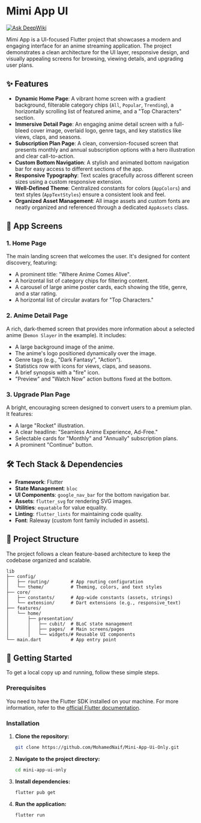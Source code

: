 # Mimi App UI

[![Ask DeepWiki](https://devin.ai/assets/askdeepwiki.png)](https://deepwiki.com/MohamedNaif/Mini-App-Ui-Only)

Mimi App is a UI-focused Flutter project that showcases a modern and engaging interface for an anime streaming application. The project demonstrates a clean architecture for the UI layer, responsive design, and visually appealing screens for browsing, viewing details, and upgrading user plans.

## ✨ Features

*   **Dynamic Home Page**: A vibrant home screen with a gradient background, filterable category chips (`All`, `Popular`, `Trending`), a horizontally scrolling list of featured anime, and a "Top Characters" section.
*   **Immersive Detail Page**: An engaging anime detail screen with a full-bleed cover image, overlaid logo, genre tags, and key statistics like views, claps, and seasons.
*   **Subscription Plan Page**: A clean, conversion-focused screen that presents monthly and annual subscription options with a hero illustration and clear call-to-action.
*   **Custom Bottom Navigation**: A stylish and animated bottom navigation bar for easy access to different sections of the app.
*   **Responsive Typography**: Text scales gracefully across different screen sizes using a custom responsive extension.
*   **Well-Defined Theme**: Centralized constants for colors (`AppColors`) and text styles (`AppTextStyles`) ensure a consistent look and feel.
*   **Organized Asset Management**: All image assets and custom fonts are neatly organized and referenced through a dedicated `AppAssets` class.

## 📱 App Screens

### 1. Home Page
The main landing screen that welcomes the user. It's designed for content discovery, featuring:
- A prominent title: "Where Anime Comes Alive".
- A horizontal list of category chips for filtering content.
- A carousel of large anime poster cards, each showing the title, genre, and a star rating.
- A horizontal list of circular avatars for "Top Characters."

### 2. Anime Detail Page
A rich, dark-themed screen that provides more information about a selected anime (`Demon Slayer` in the example). It includes:
- A large background image of the anime.
- The anime's logo positioned dynamically over the image.
- Genre tags (e.g., "Dark Fantasy", "Action").
- Statistics row with icons for views, claps, and seasons.
- A brief synopsis with a "fire" icon.
- "Preview" and "Watch Now" action buttons fixed at the bottom.

### 3. Upgrade Plan Page
A bright, encouraging screen designed to convert users to a premium plan. It features:
- A large "Rocket" illustration.
- A clear headline: "Seamless Anime Experience, Ad-Free."
- Selectable cards for "Monthly" and "Annually" subscription plans.
- A prominent "Continue" button.

## 🛠️ Tech Stack & Dependencies

*   **Framework**: Flutter
*   **State Management**: `bloc`
*   **UI Components**: `google_nav_bar` for the bottom navigation bar.
*   **Assets**: `flutter_svg` for rendering SVG images.
*   **Utilities**: `equatable` for value equality.
*   **Linting**: `flutter_lints` for maintaining code quality.
*   **Font**: Raleway (custom font family included in assets).

## 📂 Project Structure

The project follows a clean feature-based architecture to keep the codebase organized and scalable.

```
lib
├── config/
│   ├── routing/        # App routing configuration
│   └── theme/          # Theming, colors, and text styles
├── core/
│   ├── constants/      # App-wide constants (assets, strings)
│   └── extension/      # Dart extensions (e.g., responsive_text)
├── features/
│   └── home/
│       ├── presentation/
│       │   ├── cubit/  # BLoC state management
│       │   ├── pages/  # Main screens/pages
│       │   └── widgets/# Reusable UI components
└── main.dart           # App entry point
```

## 🚀 Getting Started

To get a local copy up and running, follow these simple steps.

### Prerequisites

You need to have the Flutter SDK installed on your machine. For more information, refer to the [official Flutter documentation](https://flutter.dev/docs/get-started/install).

### Installation

1.  **Clone the repository:**
    ```sh
    git clone https://github.com/MohamedNaif/Mini-App-Ui-Only.git
    ```

2.  **Navigate to the project directory:**
    ```sh
    cd mini-app-ui-only
    ```

3.  **Install dependencies:**
    ```sh
    flutter pub get
    ```

4.  **Run the application:**
    ```sh
    flutter run
